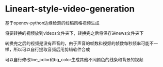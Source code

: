 # Lineart-style-video-generation
基于opencv-python边缘检测的线稿风格视频生成

将要转换的视频放到videos文件夹下，转换完之后将保存进news文件夹下

转换完之后的视频是没有声音的，由于声音的帧数和视频的帧数每秒频率可能不一样，所以可以自行提取音频后用剪辑软件合成

可以自行修改line_color和bg_color生成其他不同颜色的线条和背景的视频
